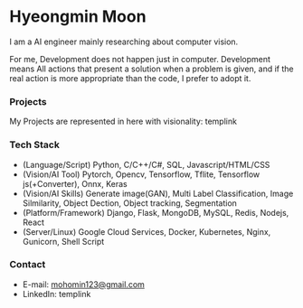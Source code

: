 # Hyeongmin Moon

I am a AI engineer mainly researching about computer vision.

For me, Development does not happen just in computer. Development means All actions that present a solution when a problem is given, and if the real action is more appropriate than the code, I prefer to adopt it.


### Projects
My Projects are represented in here with visionality: templink

### Tech Stack
* (Language/Script) Python, C/C++/C#, SQL, Javascript/HTML/CSS
* (Vision/AI Tool) Pytorch, Opencv, Tensorflow, Tflite, Tensorflow js(+Converter), Onnx, Keras
* (Vision/AI Skills) Generate image(GAN), Multi Label Classification, Image Silmilarity, Object Dection, Object tracking, Segmentation 
* (Platform/Framework) Django, Flask, MongoDB, MySQL, Redis, Nodejs, React
* (Server/Linux) Google Cloud Services, Docker, Kubernetes, Nginx, Gunicorn, Shell Script

### Contact
* E-mail: mohomin123@gmail.com
* LinkedIn: templink
